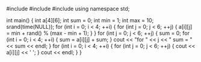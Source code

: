 #include <iostream>
#include <ctime> 
#include <cstdlib>
using namespace std;

int main()
{
	int a[4][6];
	int sum = 0;
	int min = 1;
	int max = 10;
	srand(time(NULL));
	for (int i = 0; i < 4; ++i) {
		for (int j = 0; j < 6; ++j) {
			a[i][j] = min + rand() % (max - min + 1);
		}
	}
	for (int j = 0; j < 6; ++j) {
		sum = 0;
		for (int i = 0; i < 4; ++i) {
			sum = a[i][j] + sum;
		}
		cout << "for " << j << " sum = " << sum << endl;
	}
	for (int i = 0; i < 4; ++i) {
		for (int j = 0; j < 6; ++j) {
			cout << a[i][j] << ' ';
		}
		cout << endl;
	}
}
